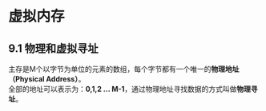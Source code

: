 # 虚拟内存
## 9.1 物理和虚拟寻址
主存是M个以字节为单位的元素的数组，每个字节都有一个唯一的**物理地址（Physical Address）**。  
全部的地址可以表示为：**0,1,2 ... M-1**，通过物理地址寻找数据的方式叫做**物理寻址**。